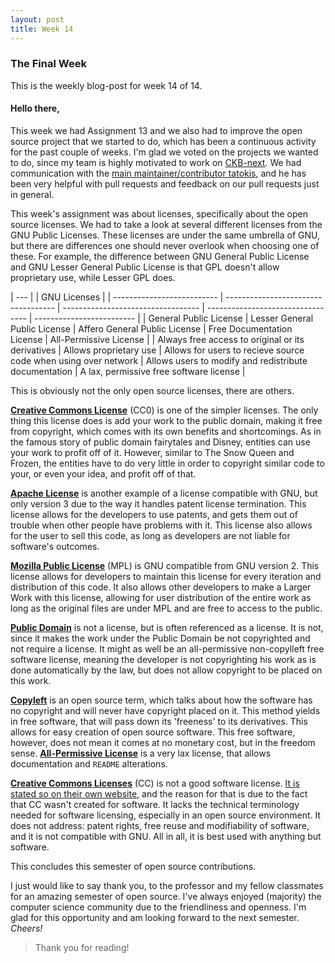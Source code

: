 ```yaml
---
layout: post
title: Week 14
---
```


### The Final Week 

This is the weekly blog-post for week 14 of 14.

#### Hello there,

This week we had Assignment 13 and we also had to improve the open source project that we started to do, which has been a continuous activity for the past couple of weeks. I'm glad we voted on the projects we wanted to do, since my team is highly motivated to work on [CKB-next](https://github.com/ckb-next/ckb-next). We had communication with the [main maintainer/contributor tatokis](https://github.com/Chocolate-Spaghet/ckb-next/commits?author=tatokis), and he has been very helpful with pull requests and feedback on our pull requests just in general.

This week's assignment was about licenses, specifically about the open source licenses. We had to take a look at several different licenses from the GNU Public Licenses. These licenses are under the same umbrella of GNU, but there are differences one should never overlook when choosing one of these. For example, the difference between GNU General Public License and GNU Lesser General Public License is that GPL doesn't allow proprietary use, while Lesser GPL does.

| --- |
|                    GNU Licenses                     |
| -------------------------- | ----------------------------------- | ---------------------------------- | --------------------------------- | -------------------------  |
| General Public License | Lesser General Public License | Affero General Public License | Free Documentation License | All-Permissive License |
| Always free access to original or its derivatives | Allows proprietary use | Allows for users to recieve source code when using over network | Allows users to modify and redistribute documentation | A lax, permissive free software license |

This is obviously not the only open source licenses, there are others.

**[Creative Commons License](https://directory.fsf.org/wiki/License:CC0)** (CC0) is one of the simpler licenses. The only thing this license does is add your work to the public domain, making it free from copyright, which comes with its own benefits and shortcomings. As in the famous story of  public domain fairytales and Disney, entities can use your work to profit off of it. However, similar to The Snow Queen and Frozen, the entities have to do very little in order to copyright similar code to your, or even your idea, and profit off of that.

**[Apache License](http://www.apache.org/licenses/)** is another example of a license compatible with GNU, but only version 3 due to the way it handles patent license termination. This license allows for the developers to use patents, and gets them out of trouble when other people have problems with it. This license also allows for the user to sell this code, as long as developers are not liable for software's outcomes.

**[Mozilla Public License](https://directory.fsf.org/wiki/License:MPL-2.0)** (MPL) is GNU compatible from GNU version 2. This license allows for developers to maintain this license for every iteration and distribution of this code. It also  allows other developers to make a Larger Work with this license, allowing for user distribution of the entire work as long as the original files are under MPL and are free to access to the public.

**[Public Domain](https://directory.fsf.org/wiki/License:PublicDomain)** is not a license, but is often referenced as a license. It is not, since it makes the work under the Public Domain be not copyrighted and not require a license. It might as well be an all-permissive non-copylleft free software license, meaning the developer is not copyrighting his work as is done automatically by the law, but does not allow copyright to be placed on this work.

**[Copyleft](https://www.gnu.org/copyleft/copyleft.html)** is an open source term, which talks about how the software has no copyright and will never have copyright placed on it. This method yields in free software, that will pass down its 'freeness' to its derivatives. This allows for easy creation of open source software. This free software, however, does not mean it comes at no monetary cost, but in the freedom sense. **[All-Permissive License](https://www.gnu.org/prep/maintain/html_node/License-Notices-for-Other-Files.html)** is a very lax license, that allows documentation and `README` alterations.

**[Creative Commons Licenses]()** (CC) is not a good software license. [It is stated so on their own website](https://creativecommons.org/faq/#can-i-apply-a-creative-commons-license-to-software), and the reason for that is due to the fact that CC wasn't created for software. It lacks the technical terminology needed for software licensing, especially in an open source environment. It does not address: patent rights, free reuse and modifiability of software, and it is not compatible with GNU. All in all, it is best used with anything but software.

This concludes this semester of open source contributions.

I just would like to say thank you, to the professor and my fellow classmates for an amazing semester of open source. I've always enjoyed (majority) the computer science community due to the friendliness and openness. I'm glad for this opportunity and am looking forward to the next semester.
*Cheers!*

> Thank you for reading!
